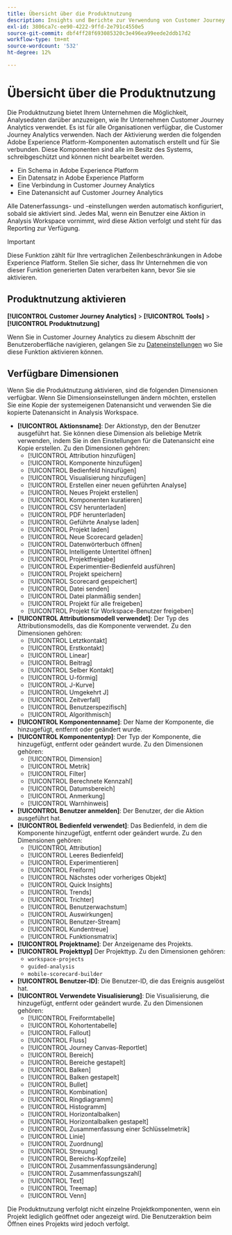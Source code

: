 ```yaml
---
title: Übersicht über die Produktnutzung
description: Insights und Berichte zur Verwendung von Customer Journey Analytics in Ihrem Unternehmen anzeigen.
exl-id: 3806ca7c-ee90-4222-9ffd-2e791c4550e5
source-git-commit: dbf4ff28f693085320c3e496ea99eede2ddb17d2
workflow-type: tm+mt
source-wordcount: '532'
ht-degree: 12%

---
```


# Übersicht über die Produktnutzung

Die Produktnutzung bietet Ihrem Unternehmen die Möglichkeit, Analysedaten darüber anzuzeigen, wie Ihr Unternehmen Customer Journey Analytics verwendet. Es ist für alle Organisationen verfügbar, die Customer Journey Analytics verwenden. Nach der Aktivierung werden die folgenden Adobe Experience Platform-Komponenten automatisch erstellt und für Sie verbunden. Diese Komponenten sind alle im Besitz des Systems, schreibgeschützt und können nicht bearbeitet werden.

* Ein Schema in Adobe Experience Platform
* Ein Datensatz in Adobe Experience Platform
* Eine Verbindung in Customer Journey Analytics
* Eine Datenansicht auf Customer Journey Analytics

Alle Datenerfassungs- und -einstellungen werden automatisch konfiguriert, sobald sie aktiviert sind. Jedes Mal, wenn ein Benutzer eine Aktion in Analysis Workspace vornimmt, wird diese Aktion verfolgt und steht für das Reporting zur Verfügung.

>[!IMPORTANT]
>
>Diese Funktion zählt für Ihre vertraglichen Zeilenbeschränkungen in Adobe Experience Platform. Stellen Sie sicher, dass Ihr Unternehmen die von dieser Funktion generierten Daten verarbeiten kann, bevor Sie sie aktivieren.

## Produktnutzung aktivieren

**[!UICONTROL Customer Journey Analytics]** > **[!UICONTROL Tools]** > **[!UICONTROL Produktnutzung]**

Wenn Sie in Customer Journey Analytics zu diesem Abschnitt der Benutzeroberfläche navigieren, gelangen Sie zu [Dateneinstellungen](data-settings.md) wo Sie diese Funktion aktivieren können.

## Verfügbare Dimensionen

Wenn Sie die Produktnutzung aktivieren, sind die folgenden Dimensionen verfügbar. Wenn Sie Dimensionseinstellungen ändern möchten, erstellen Sie eine Kopie der systemeigenen Datenansicht und verwenden Sie die kopierte Datenansicht in Analysis Workspace.

* **[!UICONTROL Aktionsname]**: Der Aktionstyp, den der Benutzer ausgeführt hat. Sie können diese Dimension als beliebige Metrik verwenden, indem Sie in den Einstellungen für die Datenansicht eine Kopie erstellen. Zu den Dimensionen gehören:
   * [!UICONTROL Attribution hinzufügen]
   * [!UICONTROL Komponente hinzufügen]
   * [!UICONTROL Bedienfeld hinzufügen]
   * [!UICONTROL Visualisierung hinzufügen]
   * [!UICONTROL Erstellen einer neuen geführten Analyse]
   * [!UICONTROL Neues Projekt erstellen]
   * [!UICONTROL Komponenten kuratieren]
   * [!UICONTROL CSV herunterladen]
   * [!UICONTROL PDF herunterladen]
   * [!UICONTROL Geführte Analyse laden]
   * [!UICONTROL Projekt laden]
   * [!UICONTROL Neue Scorecard geladen]
   * [!UICONTROL Datenwörterbuch öffnen]
   * [!UICONTROL Intelligente Untertitel öffnen]
   * [!UICONTROL Projektfreigabe]
   * [!UICONTROL Experimentier-Bedienfeld ausführen]
   * [!UICONTROL Projekt speichern]
   * [!UICONTROL Scorecard gespeichert]
   * [!UICONTROL Datei senden]
   * [!UICONTROL Datei planmäßig senden]
   * [!UICONTROL Projekt für alle freigeben]
   * [!UICONTROL Projekt für Workspace-Benutzer freigeben]
* **[!UICONTROL Attributionsmodell verwendet]**: Der Typ des Attributionsmodells, das die Komponente verwendet. Zu den Dimensionen gehören:
   * [!UICONTROL Letztkontakt]
   * [!UICONTROL Erstkontakt]
   * [!UICONTROL Linear]
   * [!UICONTROL Beitrag]
   * [!UICONTROL Selber Kontakt]
   * [!UICONTROL U-förmig]
   * [!UICONTROL J-Kurve]
   * [!UICONTROL Umgekehrt J]
   * [!UICONTROL Zeitverfall]
   * [!UICONTROL Benutzerspezifisch]
   * [!UICONTROL Algorithmisch]
* **[!UICONTROL Komponentenname]**: Der Name der Komponente, die hinzugefügt, entfernt oder geändert wurde.
* **[!UICONTROL Komponententyp]**: Der Typ der Komponente, die hinzugefügt, entfernt oder geändert wurde. Zu den Dimensionen gehören:
   * [!UICONTROL Dimension]
   * [!UICONTROL Metrik]
   * [!UICONTROL Filter]
   * [!UICONTROL Berechnete Kennzahl]
   * [!UICONTROL Datumsbereich]
   * [!UICONTROL Anmerkung]
   * [!UICONTROL Warnhinweis]
* **[!UICONTROL Benutzer anmelden]**: Der Benutzer, der die Aktion ausgeführt hat.
* **[!UICONTROL Bedienfeld verwendet]**: Das Bedienfeld, in dem die Komponente hinzugefügt, entfernt oder geändert wurde. Zu den Dimensionen gehören:
   * [!UICONTROL Attribution]
   * [!UICONTROL Leeres Bedienfeld]
   * [!UICONTROL Experimentieren]
   * [!UICONTROL Freiform]
   * [!UICONTROL Nächstes oder vorheriges Objekt]
   * [!UICONTROL Quick Insights]
   * [!UICONTROL Trends]
   * [!UICONTROL Trichter]
   * [!UICONTROL Benutzerwachstum]
   * [!UICONTROL Auswirkungen]
   * [!UICONTROL Benutzer-Stream]
   * [!UICONTROL Kundentreue]
   * [!UICONTROL Funktionsmatrix]
* **[!UICONTROL Projektname]**: Der Anzeigename des Projekts.
* **[!UICONTROL Projekttyp]** Der Projekttyp. Zu den Dimensionen gehören:
   * `workspace-projects`
   * `guided-analysis`
   * `mobile-scorecard-builder`
* **[!UICONTROL Benutzer-ID]**: Die Benutzer-ID, die das Ereignis ausgelöst hat.
* **[!UICONTROL Verwendete Visualisierung]**: Die Visualisierung, die hinzugefügt, entfernt oder geändert wurde. Zu den Dimensionen gehören:
   * [!UICONTROL Freiformtabelle]
   * [!UICONTROL Kohortentabelle]
   * [!UICONTROL Fallout]
   * [!UICONTROL Fluss]
   * [!UICONTROL Journey Canvas-Reportlet]
   * [!UICONTROL Bereich]
   * [!UICONTROL Bereiche gestapelt]
   * [!UICONTROL Balken]
   * [!UICONTROL Balken gestapelt]
   * [!UICONTROL Bullet]
   * [!UICONTROL Kombination]
   * [!UICONTROL Ringdiagramm]
   * [!UICONTROL Histogramm]
   * [!UICONTROL Horizontalbalken]
   * [!UICONTROL Horizontalbalken gestapelt]
   * [!UICONTROL Zusammenfassung einer Schlüsselmetrik]
   * [!UICONTROL Linie]
   * [!UICONTROL Zuordnung]
   * [!UICONTROL Streuung]
   * [!UICONTROL Bereichs-Kopfzeile]
   * [!UICONTROL Zusammenfassungsänderung]
   * [!UICONTROL Zusammenfassungszahl]
   * [!UICONTROL Text]
   * [!UICONTROL Treemap]
   * [!UICONTROL Venn]

Die Produktnutzung verfolgt nicht einzelne Projektkomponenten, wenn ein Projekt lediglich geöffnet oder angezeigt wird. Die Benutzeraktion beim Öffnen eines Projekts wird jedoch verfolgt.
